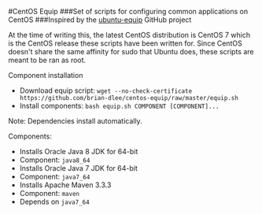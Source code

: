#CentOS Equip
###Set of scripts for configuring common applications on CentOS
###Inspired by the [ubuntu-equip](https://github.com/aglover/ubuntu-equip) GitHub project

At the time of writing this, the latest CentOS distribution is CentOS 7 which is the CentOS release these scripts have been written for.
Since CentOS doesn't share the same affinity for sudo that Ubuntu does, these scripts are meant to be ran as root.

Component installation
* Download equip script:
`wget --no-check-certificate https://github.com/brian-dlee/centos-equip/raw/master/equip.sh`
* Install components:
`bash equip.sh COMPONENT [COMPONENT]...`

Note: Dependencies install automatically.

Components:
* Installs Oracle Java 8 JDK for 64-bit
 * Component: `java8_64`
* Installs Oracle Java 7 JDK for 64-bit
 * Component: `java7_64`
* Installs Apache Maven 3.3.3
 * Component: `maven`
 * Depends on `java7_64`
